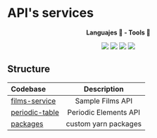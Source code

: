 # API's services

<p align="center">
  <strong>Languajes 🚀 - Tools 🤖</strong>
</p>

<p align="center">
<img src="https://img.shields.io/badge/TypeScript-✔-blue.svg?style=flat-square&logo=typescript">
<img src="https://img.shields.io/badge/Jest-✔-red.svg?style=flat-square&logo=jest">
<img src="https://img.shields.io/badge/Workers-✔-blueviolet.svg?style=flat-square&logo=cloudflare">
<img src="https://img.shields.io/badge/GitHub Actions-✔-yellow.svg?style=flat-square&logo=githubactions&logoColor=white">
</p>

## Structure

| Codebase                         |      Description      |
| :------------------------------- | :-------------------: |
| [films-service](films-service)   |   Sample Films API    |
| [periodic-table](periodic-table) | Periodic Elements API |
| [packages](packages)             | custom yarn packages  |
